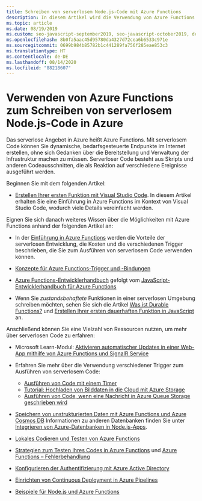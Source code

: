 ```yaml
---
title: Schreiben von serverlosem Node.js-Code mit Azure Functions
description: In diesem Artikel wird die Verwendung von Azure Functions zum Erstellen und Bereitstellen von serverlosem Code erläutert.
ms.topic: article
ms.date: 08/19/2019
ms.custom: seo-javascript-september2019, seo-javascript-october2019, devx-track-javascript
ms.openlocfilehash: 8b0fa5aac45d95780da4327d72cea6b6533c971e
ms.sourcegitcommit: 0699b984b85782b1c441289fa756f285eae853c3
ms.translationtype: HT
ms.contentlocale: de-DE
ms.lasthandoff: 08/14/2020
ms.locfileid: "88218607"
---
```

# <a name="use-azure-functions-to-write-serverless-nodejs-code-on-azure"></a>Verwenden von Azure Functions zum Schreiben von serverlosem Node.js-Code in Azure

Das serverlose Angebot in Azure heißt Azure Functions. Mit serverlosem Code können Sie dynamische, bedarfsgesteuerte Endpunkte im Internet erstellen, ohne sich Gedanken über die Bereitstellung und Verwaltung der Infrastruktur machen zu müssen. Serverloser Code besteht aus Skripts und anderen Codeausschnitten, die als Reaktion auf verschiedene Ereignisse ausgeführt werden. 

Beginnen Sie mit dem folgenden Artikel:

- [Erstellen Ihrer ersten Funktion mit Visual Studio Code](/azure/azure-functions/functions-create-first-function-vs-code). In diesem Artikel erhalten Sie eine Einführung in Azure Functions im Kontext von Visual Studio Code, wodurch viele Details vereinfacht werden.

Eignen Sie sich danach weiteres Wissen über die Möglichkeiten mit Azure Functions anhand der folgenden Artikel an:

- In der [Einführung in Azure Functions](/azure/azure-functions/functions-overview) werden die Vorteile der serverlosen Entwicklung, die Kosten und die verschiedenen Trigger beschrieben, die Sie zum Ausführen von serverlosem Code verwenden können.

- [Konzepte für Azure Functions-Trigger und -Bindungen](/azure/azure-functions/functions-triggers-bindings)

- [Azure Functions-Entwicklerhandbuch](/azure/azure-functions/functions-reference) gefolgt vom [JavaScript-Entwicklerhandbuch für Azure Functions](/azure/azure-functions/functions-reference-node)

- Wenn Sie *zustandsbehaftete* Funktionen in einer serverlosen Umgebung schreiben möchten, sehen Sie sich die Artikel [Was ist Durable Functions?](/azure/azure-functions/durable/durable-functions-overview) und [Erstellen Ihrer ersten dauerhaften Funktion in JavaScript](/azure/azure-functions/durable/quickstart-js-vscode) an.

Anschließend können Sie eine Vielzahl von Ressourcen nutzen, um mehr über serverlosen Code zu erfahren:

- Microsoft Learn-Modul: [Aktivieren automatischer Updates in einer Web-App mithilfe von Azure Functions und SignalR Service](https://docs.microsoft.com/learn/modules/automatic-update-of-a-webapp-using-azure-functions-and-signalr/)

- Erfahren Sie mehr über die Verwendung verschiedener Trigger zum Ausführen von serverlosem Code:

  - [Ausführen von Code mit einem Timer](/azure/azure-functions/functions-create-scheduled-function)
  - [Tutorial: Hochladen von Bilddaten in die Cloud mit Azure Storage](/azure/storage/blobs/storage-upload-process-images?tabs=nodejsv10)
  - [Ausführen von Code, wenn eine Nachricht in Azure Queue Storage geschrieben wird](/azure/azure-functions/functions-create-storage-queue-triggered-function)

- [Speichern von unstrukturierten Daten mit Azure Functions und Azure Cosmos DB](/azure/azure-functions/functions-integrate-store-unstructured-data-cosmosdb?tabs=javascript) Informationen zu anderen Datenbanken finden Sie unter [Integrieren von Azure-Datenbanken in Node.js-Apps](node-howto-integrate-databases.md).

- [Lokales Codieren und Testen von Azure Functions](/azure/azure-functions/functions-develop-local)

- [Strategien zum Testen Ihres Codes in Azure Functions](/azure/azure-functions/functions-test-a-function) und [Azure Functions – Fehlerbehandlung](/azure/azure-functions/functions-bindings-error-pages)

- [Konfigurieren der Authentifizierung mit Azure Active Directory](/azure/app-service/configure-authentication-provider-aad?toc=%2fazure%2fazure-functions%2ftoc.json)

- [Einrichten von Continuous Deployment in Azure Pipelines](/azure/azure-functions/functions-how-to-azure-devops)

- [Beispiele für Node.js und Azure Functions](/samples/browse/?languages=javascript%2Cnodejs&products=azure-functions)

